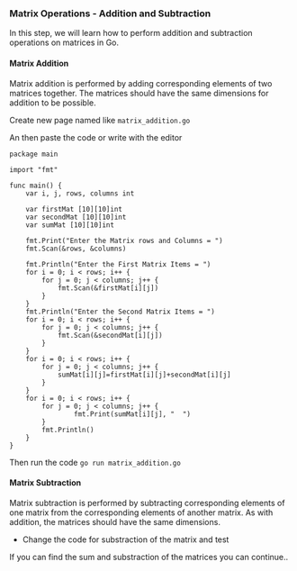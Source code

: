 ###  Matrix Operations - Addition and Subtraction

In this step, we will learn how to perform addition and subtraction operations on matrices in Go.

#### Matrix Addition

Matrix addition is performed by adding corresponding elements of two matrices together. The matrices should have the same dimensions for addition to be possible.

Create new page named like `matrix_addition.go`

An then paste the code or write with the editor
```
package main

import "fmt"

func main() {
    var i, j, rows, columns int

    var firstMat [10][10]int
    var secondMat [10][10]int
	var sumMat [10][10]int

    fmt.Print("Enter the Matrix rows and Columns = ")
    fmt.Scan(&rows, &columns)

    fmt.Println("Enter the First Matrix Items = ")
    for i = 0; i < rows; i++ {
        for j = 0; j < columns; j++ {
            fmt.Scan(&firstMat[i][j])
        }
    }
    fmt.Println("Enter the Second Matrix Items = ")
    for i = 0; i < rows; i++ {
        for j = 0; j < columns; j++ {
            fmt.Scan(&secondMat[i][j])
        }
    }
  	for i = 0; i < rows; i++ {
        for j = 0; j < columns; j++ {
            sumMat[i][j]=firstMat[i][j]+secondMat[i][j]
        }
    }
	for i = 0; i < rows; i++ {
        for j = 0; j < columns; j++ {
        	    fmt.Print(sumMat[i][j], "  ")
        }
        fmt.Println()        
	}    	
}
```
Then run the code
```go run matrix_addition.go```

#### Matrix Subtraction

Matrix subtraction is performed by subtracting corresponding elements of one matrix from the corresponding elements of another matrix. As with addition, the matrices should have the same dimensions.

- Change the code for substraction of the matrix and test

If you can find the sum and substraction of the matrices you can continue..
